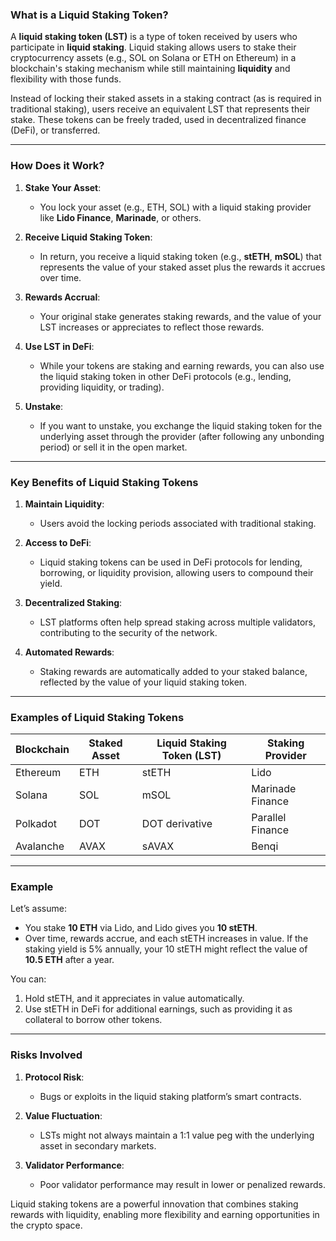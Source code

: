 ### **What is a Liquid Staking Token?**

A **liquid staking token (LST)** is a type of token received by users who participate in **liquid staking**. Liquid staking allows users to stake their cryptocurrency assets (e.g., SOL on Solana or ETH on Ethereum) in a blockchain's staking mechanism while still maintaining **liquidity** and flexibility with those funds. 

Instead of locking their staked assets in a staking contract (as is required in traditional staking), users receive an equivalent LST that represents their stake. These tokens can be freely traded, used in decentralized finance (DeFi), or transferred.

---

### **How Does it Work?**

1. **Stake Your Asset**:
   - You lock your asset (e.g., ETH, SOL) with a liquid staking provider like **Lido Finance**, **Marinade**, or others.
   
2. **Receive Liquid Staking Token**:
   - In return, you receive a liquid staking token (e.g., **stETH**, **mSOL**) that represents the value of your staked asset plus the rewards it accrues over time.

3. **Rewards Accrual**:
   - Your original stake generates staking rewards, and the value of your LST increases or appreciates to reflect those rewards.

4. **Use LST in DeFi**:
   - While your tokens are staking and earning rewards, you can also use the liquid staking token in other DeFi protocols (e.g., lending, providing liquidity, or trading).

5. **Unstake**:
   - If you want to unstake, you exchange the liquid staking token for the underlying asset through the provider (after following any unbonding period) or sell it in the open market.

---

### **Key Benefits of Liquid Staking Tokens**

1. **Maintain Liquidity**:
   - Users avoid the locking periods associated with traditional staking.

2. **Access to DeFi**:
   - Liquid staking tokens can be used in DeFi protocols for lending, borrowing, or liquidity provision, allowing users to compound their yield.

3. **Decentralized Staking**:
   - LST platforms often help spread staking across multiple validators, contributing to the security of the network.

4. **Automated Rewards**:
   - Staking rewards are automatically added to your staked balance, reflected by the value of your liquid staking token.

---

### **Examples of Liquid Staking Tokens**

| Blockchain | Staked Asset  | Liquid Staking Token (LST) | Staking Provider  |
|------------|---------------|----------------------------|-------------------|
| Ethereum   | ETH           | stETH                     | Lido              |
| Solana     | SOL           | mSOL                      | Marinade Finance  |
| Polkadot   | DOT           | DOT derivative            | Parallel Finance  |
| Avalanche  | AVAX          | sAVAX                     | Benqi             |

---

### **Example**

Let’s assume:
- You stake **10 ETH** via Lido, and Lido gives you **10 stETH**.
- Over time, rewards accrue, and each stETH increases in value. If the staking yield is 5% annually, your 10 stETH might reflect the value of **10.5 ETH** after a year.

You can:
1. Hold stETH, and it appreciates in value automatically.
2. Use stETH in DeFi for additional earnings, such as providing it as collateral to borrow other tokens.

---

### **Risks Involved**
1. **Protocol Risk**:
   - Bugs or exploits in the liquid staking platform’s smart contracts.
   
2. **Value Fluctuation**:
   - LSTs might not always maintain a 1:1 value peg with the underlying asset in secondary markets.
   
3. **Validator Performance**:
   - Poor validator performance may result in lower or penalized rewards.

Liquid staking tokens are a powerful innovation that combines staking rewards with liquidity, enabling more flexibility and earning opportunities in the crypto space.
